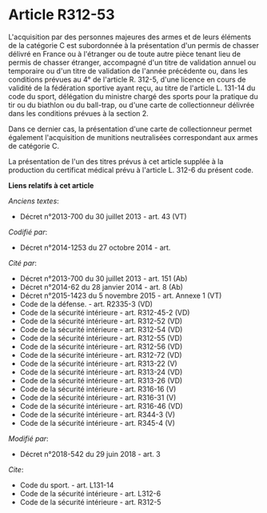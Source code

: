 # Article R312-53

L'acquisition par des personnes majeures des armes et de leurs éléments de la catégorie C est subordonnée à la présentation
d'un permis de chasser délivré en France ou à l'étranger ou de toute autre pièce tenant lieu de permis de chasser étranger,
accompagné d'un titre de validation annuel ou temporaire ou d'un titre de validation de l'année précédente ou, dans les
conditions prévues au 4° de l'article R. 312-5, d'une licence en cours de validité de la fédération sportive ayant reçu, au
titre de l'article L. 131-14 du code du sport, délégation du ministre chargé des sports pour la pratique du tir ou du
biathlon ou du ball-trap, ou d'une carte de collectionneur délivrée dans les conditions prévues à la section 2. 

Dans ce dernier cas, la présentation d'une carte de collectionneur permet également l'acquisition de munitions neutralisées
correspondant aux armes de catégorie C. 

La présentation de l'un des titres prévus à cet article supplée à la production du certificat médical prévu à l'article L.
312-6 du présent code.

**Liens relatifs à cet article**

_Anciens textes_:

  - Décret n°2013-700 du 30 juillet 2013 - art. 43 (VT)

_Codifié par_:

  - Décret n°2014-1253 du 27 octobre 2014 - art.

_Cité par_:

  - Décret n°2013-700 du 30 juillet 2013 - art. 151 (Ab)
  - Décret n°2014-62 du 28 janvier 2014 - art. 8 (Ab)
  - Décret n°2015-1423 du 5 novembre 2015 - art. Annexe 1 (VT)
  - Code de la défense. - art. R2335-3 (VD)
  - Code de la sécurité intérieure - art. R312-45-2 (VD)
  - Code de la sécurité intérieure - art. R312-52 (VD)
  - Code de la sécurité intérieure - art. R312-54 (VD)
  - Code de la sécurité intérieure - art. R312-55 (VD)
  - Code de la sécurité intérieure - art. R312-56 (VD)
  - Code de la sécurité intérieure - art. R312-72 (VD)
  - Code de la sécurité intérieure - art. R313-22 (V)
  - Code de la sécurité intérieure - art. R313-24 (VD)
  - Code de la sécurité intérieure - art. R313-26 (VD)
  - Code de la sécurité intérieure - art. R316-16 (V)
  - Code de la sécurité intérieure - art. R316-31 (V)
  - Code de la sécurité intérieure - art. R316-46 (VD)
  - Code de la sécurité intérieure - art. R344-3 (V)
  - Code de la sécurité intérieure - art. R345-4 (V)

_Modifié par_:

  - Décret n°2018-542 du 29 juin 2018 - art. 3

_Cite_:

  - Code du sport. - art. L131-14
  - Code de la sécurité intérieure - art. L312-6
  - Code de la sécurité intérieure - art. R312-5

